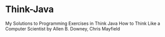 # Think-Java
My Solutions to Programming Exercises in Think Java How to Think Like a Computer Scientist by Allen B. Downey, Chris Mayfield
